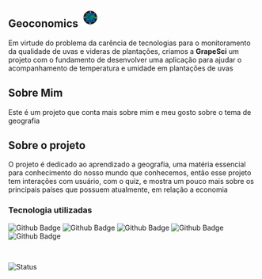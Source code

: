 ## Geoconomics <img height="40px" src="https://github.com/GustavoPresilli/Geoconomics/blob/main/img/logo_escura_prateada.png">

<p>Em virtude do problema da carência de tecnologias para o monitoramento da qualidade de uvas e videras de plantações, criamos a <b>GrapeSci</b> um projeto 
  com o fundamento de desenvolver uma aplicação para ajudar o acompanhamento de temperatura e umidade em plantações de uvas</p>

<h2>Sobre Mim</h2>

<p> Este é um projeto que conta mais sobre mim e meu gosto sobre o tema de geografia
</p>

<h2>Sobre o projeto</h2>

<p>O projeto é dedicado ao aprendizado a geografia, uma matéria essencial para conhecimento do nosso mundo que conhecemos, 
  então esse projeto tem interações com usuário, com o quiz, e mostra um pouco mais sobre os principais países que possuem atualmente, em
  relação a economia
</p>
<h3>Tecnologia utilizadas</h3>

![Github Badge](https://img.shields.io/badge/HTML5-E34F26?style=for-the-badge&logo=html5&logoColor=white)
![Github Badge](https://img.shields.io/badge/CSS3-1572B6?style=for-the-badge&logo=css3&logoColor=white)
![Github Badge](https://img.shields.io/badge/JavaScript-323330?style=for-the-badge&logo=javascript&logoColor=F7DF1E)
![Github Badge](https://img.shields.io/badge/MySQL-005C84?style=for-the-badge&logo=mysql&logoColor=white)
![Github Badge](https://img.shields.io/badge/Node%20js-339933?style=for-the-badge&logo=nodedotjs&logoColor=white)


<br>

![Status](https://img.shields.io/badge/Status_do_projeto-Em_Andamento-yellow) 

